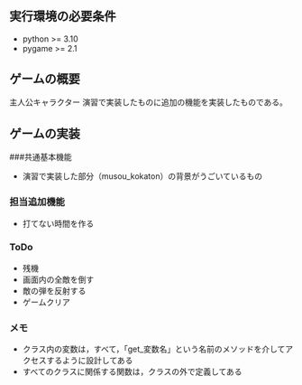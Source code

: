 # 
## 実行環境の必要条件
* python >= 3.10
* pygame >= 2.1

## ゲームの概要
主人公キャラクター 演習で実装したものに追加の機能を実装したものである。

## ゲームの実装
###共通基本機能
* 演習で実装した部分（musou_kokaton）の背景がうごいているもの
### 担当追加機能
* 打てない時間を作る
### ToDo
- 残機
- 画面内の全敵を倒す
- 敵の弾を反射する
- ゲームクリア
### メモ
* クラス内の変数は，すべて，「get_変数名」という名前のメソッドを介してアクセスするように設計してある
* すべてのクラスに関係する関数は，クラスの外で定義してある
